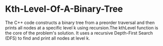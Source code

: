 # Kth-Level-Of-A-Binary-Tree
The C++ code constructs a binary tree from a preorder traversal and then prints all nodes at a specific level k using recursion.The kthLevel function is the core of the problem's solution. It uses a recursive Depth-First Search (DFS) to find and print all nodes at level k.
